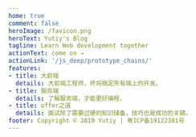 ```yaml
---
home: true
comment: false
heroImage: /favicon.png
heroText: Yutiy's Blog
tagline: Learn Web development together
actionText: come on →
actionLink: '/js_deep/prototype_chains/'
features:
- title: 大前端
  details: 大前端工程师，终将搞定所有端上的开发。
- title: 服务端
  details: 了解服务端，才能更好编程。
- title: offer之道
  details: 面试除了需要过硬的知识储备，技巧也是成功的关键。
footer: Copyright © 2019 Yutiy | 粤ICP备19122381号
---
```

